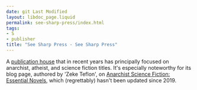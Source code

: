 ```yaml
---
date: git Last Modified
layout: libdoc_page.liquid
permalink: see-sharp-press/index.html
tags:
- S
- publisher
title: "See Sharp Press - See Sharp Press"
---
```


A <a href="https://www.seesharppress.com/index.html">publication house</a> that in recent years has principally focused on anarchist, atheist, and science fiction titles. It's especially noteworthy for its blog 
page, authored by 'Zeke Teflon', on <a href="https://seesharppress.wordpress.com/2013/10/24/anarchist-science-fiction-favorite-novels/">Anarchist Science Fiction: Essential Novels</a>, which (regrettably) hasn't been updated since 2019.